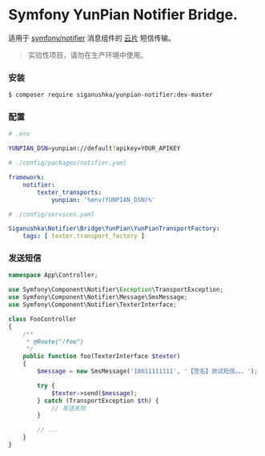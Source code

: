 # Symfony YunPian Notifier Bridge.

适用于 [symfony/notifier](https://symfony.com/doc/current/notifier.html) 消息组件的 [云片](https://www.yunpian.com/official/document/sms/zh_cn/domestic_single_send) 短信传输。

> 实验性项目，请勿在生产环境中使用。

### 安装

```bash
$ composer require siganushka/yunpian-notifier:dev-master
```

### 配置

```bash
# .env

YUNPIAN_DSN=yunpian://default?apikey=YOUR_APIKEY
```

```yaml
# ./config/packages/notifier.yaml

framework:
    notifier:
        texter_transports:
            yunpian: '%env(YUNPIAN_DSN)%'
```

```yaml
# ./config/services.yaml

Siganushka\Notifier\Bridge\YunPian\YunPianTransportFactory:
    tags: [ texter.transport_factory ]
```

### 发送短信

```php
namespace App\Controller;

use Symfony\Component\Notifier\Exception\TransportException;
use Symfony\Component\Notifier\Message\SmsMessage;
use Symfony\Component\Notifier\TexterInterface;

class FooController
{
    /**
     * @Route("/foo")
     */
    public function foo(TexterInterface $texter)
    {
        $message = new SmsMessage('18611111111', '【签名】测试短信。。。');

        try {
            $texter->send($message);
        } catch (TransportException $th) {
            // 发送失败
        }

        // ...
    }
}
```
